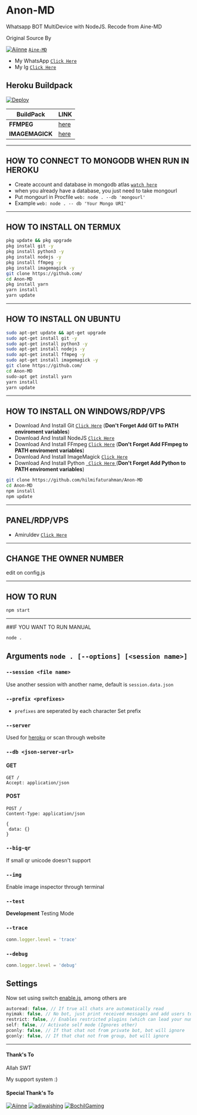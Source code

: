 # Anon-MD

Whatsapp BOT MultiDevice with NodeJS.
Recode from Aine-MD

Original Source By

[![Aiinne](https://github.com/Aiinne.png?size=35)](https://github.com/Aiinne)
 [`Aine-MD`](https://github.com/Aiinne/Aine-MD)
* My WhatsApp [`Click Here`](https://wa.me/60142871298)
* My Ig [`Click Here`](http://instagram.com/hilmi_faturahman)

## Heroku Buildpack
[![Deploy](https://www.herokucdn.com/deploy/button.svg)](https://heroku.com/deploy?template=https://github.com/hilmifaturahman/Anon-MD)

| BuildPack | LINK |
|--------|--------|
| **FFMPEG** |[here](https://github.com/jonathanong/heroku-buildpack-ffmpeg-latest) |
| **IMAGEMAGICK** | [here](https://github.com/DuckyTeam/heroku-buildpack-imagemagick) |

---------

## HOW TO CONNECT TO MONGODB WHEN RUN IN HEROKU

* Create account and database in mongodb atlas [`watch here`](https://youtu.be/rPqRyYJmx2g)
* when you already have a database, you just need to take mongourl
* Put mongourl in Procfile `web: node . --db 'mongourl'`
* Example `web: node . -- db 'Your Mongo URI'`

---------

## HOW TO INSTALL ON TERMUX

```bash
pkg update && pkg upgrade
pkg install git -y
pkg install python3 -y
pkg install nodejs -y
pkg install ffmpeg -y
pkg install imagemagick -y
git clone https://github.com/
cd Anon-MD
pkg install yarn
yarn install
yarn update

```
---------

## HOW TO INSTALL ON UBUNTU

```bash
sudo apt-get update && apt-get upgrade
sudo apt-get install git -y
sudo apt-get install python3 -y
sudo apt-get install nodejs -y
sudo apt-get install ffmpeg -y
sudo apt-get install imagemagick -y
git clone https://github.com/
cd Anon-MD
sudo-apt get install yarn
yarn install
yarn update

```
---------

## HOW TO INSTALL ON WINDOWS/RDP/VPS

* Download And Install Git [`Click Here`](https://git-scm.com/downloads) (**Don't Forget Add GIT to PATH enviroment variables**)
* Download And Install NodeJS [`Click Here`](https://nodejs.org/en/download)
* Download And Install FFmpeg [`Click Here`](https://ffmpeg.org/download.html) (**Don't Forget Add FFmpeg to PATH enviroment variables**)
* Download And Install ImageMagick [`Click Here`](https://imagemagick.org/script/download.php)
* Download And Install Python [` Click Here` ](https://www.python.org/downloads/) (**Don't Forget Add Python to PATH enviroment variables**)

```bash
git clone https://github.com/hilmifaturahman/Anon-MD
cd Anon-MD
npm install
npm update
```
---------

## PANEL/RDP/VPS

* Amiruldev [`Click Here`](https://www.amiruldev.my.id)

---------


## CHANGE THE OWNER NUMBER
edit on config.js

---------

## HOW TO RUN

```bash
npm start
```

---------


##IF YOU WANT TO RUN MANUAL

``` bash
node .
```

## Arguments `node . [--options] [<session name>]`

### `--session <file name>`

Use another session with another name, default is ```session.data.json```

### `--prefix <prefixes>`

* `prefixes` are seperated by each character
Set prefix

### `--server`

Used for [heroku](https://heroku.com/) or scan through website

### `--db <json-server-url>`

#### GET

```http
GET /
Accept: application/json
```

#### POST

```http
POST /
Content-Type: application/json

{
 data: {}
}
```

### `--big-qr`

If small qr unicode doesn't support

### `--img`

Enable image inspector through terminal

### `--test`

**Development** Testing Mode

### `--trace`

```js
conn.logger.level = 'trace'
```

### `--debug`

```js
conn.logger.level = 'debug'
```

## Settings

Now set using switch [enable.js](https://github.com/Aiinne/Aine-MD/blob/master/plugins/enable.js), among others are

```js
autoread: false, // If true all chats are automatically read
nyimak: false, // No bot, just print received messages and add users to database
restrict: false, // Enables restricted plugins (which can lead your number to be banned if used too often)
self: false, // Activate self mode (Ignores other)
pconly: false, // If that chat not from private bot, bot will ignore
gconly: false, // If that chat not from group, bot will ignore
```

---------

#### Thank's To
Allah SWT

My support system :)

#### Special Thank's To

[![Aiinne](https://github.com/Aiinne.png?size=100)](https://github.com/Aiinne)
[![adiwajshing](https://github.com/adiwajshing.png?size=100)](https://github.com/adiwajshing/)
[![BochilGaming](https://github.com/BochilGaming.png?size=100)](https://github.com/BochilGaming)



